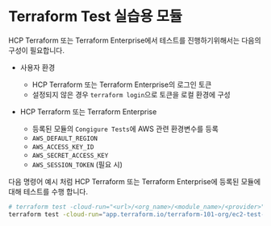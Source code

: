 # Terraform Test 실습용 모듈

HCP Terraform 또는 Terraform Enterprise에서 테스트를 진행하기위해서는 다음의 구성이 필요합니다.

- 사용자 환경
  - HCP Terraform 또는 Terraform Enterprise의 로그인 토큰
  - 설정되지 않은 경우 `terraform login`으로 토큰을 로컬 환경에 구성

- HCP Terraform 또는 Terraform Enterprise
  - 등록된 모듈의 `Congigure Tests`에 AWS 관련 환경변수를 등록
  - `AWS_DEFAULT_REGION`
  - `AWS_ACCESS_KEY_ID`
  - `AWS_SECRET_ACCESS_KEY`
  - `AWS_SESSION_TOKEN` (필요 시)

다음 명령어 예시 처럼 HCP Terraform 또는 Terraform Enterprise에 등록된 모듈에 대해 테스트를 수행 합니다.

```bash
# terraform test -cloud-run="<url>/<org_name>/<module_name>/<provider>"
terraform test -cloud-run="app.terraform.io/terraform-101-org/ec2-test-module/aws"
```
